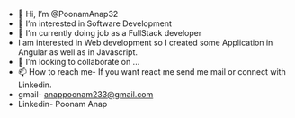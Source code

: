 - 👋 Hi, I’m @PoonamAnap32
- 👀 I’m interested in Software Development
- 🌱 I’m currently doing job as a FullStack developer 
- I am interested in Web development so I created some Application in Angular as well as in Javascript.
- 💞️ I’m looking to collaborate on ...
- 📫 How to reach me- If you want react me send me mail or connect with Linkedin.
- gmail- anappoonam233@gmail.com
- Linkedin- Poonam Anap

<!---
PoonamAnap32/PoonamAnap32 is a ✨ special ✨ repository because its `README.md` (this file) appears on your GitHub profile.
You can click the Preview link to take a look at your changes.
--->

